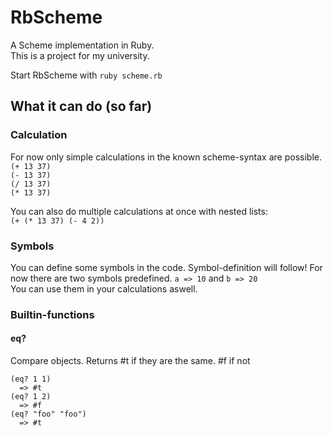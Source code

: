 # RbScheme

A Scheme implementation in Ruby.  
This is a project for my university.  

Start RbScheme with `ruby scheme.rb`

## What it can do (so far)
### Calculation
For now only simple calculations  in the known scheme-syntax are possible.  
`(+ 13 37)`  
`(- 13 37)`  
`(/ 13 37)`  
`(* 13 37)`  

You can also do multiple calculations at once with nested lists:  
`(+ (* 13 37) (- 4 2)) `

### Symbols
You can define some symbols in the code. Symbol-definition will follow!
For now there are two symbols predefined. `a => 10` and `b => 20`  
You can use them in your calculations aswell. 


### Builtin-functions
#### eq?
Compare objects. 
Returns #t if they are the same. #f if not

    (eq? 1 1)  
      => #t  
    (eq? 1 2)  
      => #f  
    (eq? "foo" "foo")  
      => #t  
